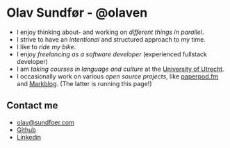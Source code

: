 # Olav Sundfør - @olaven
- I enjoy thinking about- and working on _different things in parallel_. 
- I strive to have an _intentional_ and structured approach to my time. 
- I like to _ride my bike_. 
- I enjoy _freelancing as a software developer_ (experienced fullstack developer)
- I am _taking courses in language and culture_ at the [University of Utrecht](https://www.uu.nl/). 
- I occasionally work on various _open source projects_, like [paperpod.fm](https://github.com/olaven/paperpod) and [Markblog](https://github.com/olaven/markblog). (The latter is running this page!)


## Contact me
* [olav@sundfoer.com](mailto:olav@sundfoer.com)
* [Github](https://github.com/olaven)
* [Linkedin](https://www.linkedin.com/authwall?trk=ripf&trkInfo=AQHFmaNmOylrHwAAAWMawqVQpcT-N0OGXCsfiBr_-B_57HCtHs1s-f5HsUtPsT6RkxANHXbteRS27wWAltN_NBnfpD2i08-NEw6v6pWzEJEkd2VlO9_k6q0U7u9UoQ2wlRxg64w=&originalReferer=http://sundfoer.consulting/&sessionRedirect=https%3A%2F%2Fwww.linkedin.com%2Fin%2Folavsundfoer%2F)

